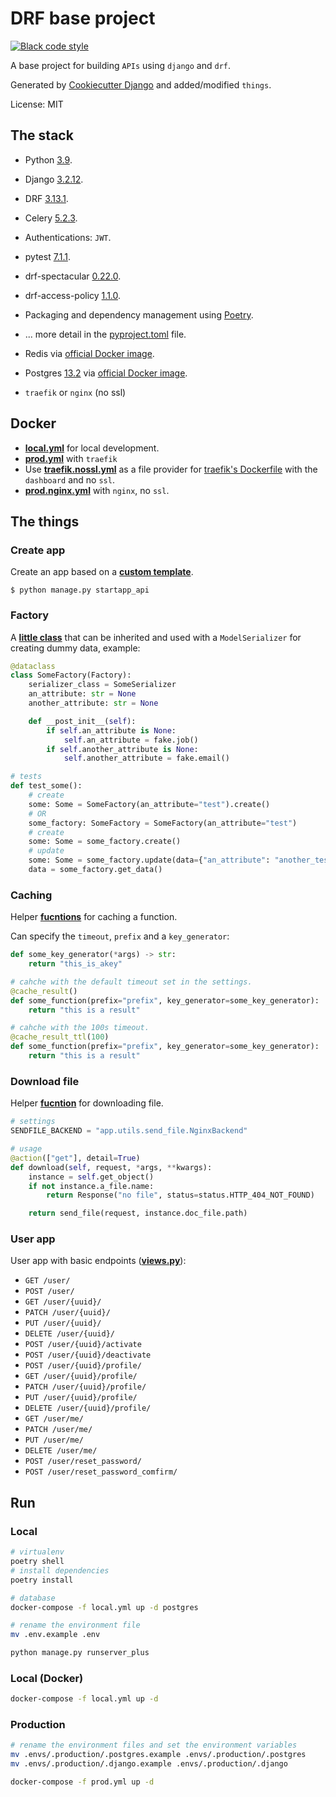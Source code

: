 # DRF base project

[![Black code style](https://img.shields.io/badge/code%20style-black-000000.svg)](https://github.com/ambv/black)

A base project for building `APIs` using `django` and `drf`.

Generated by [Cookiecutter Django](https://github.com/cookiecutter/cookiecutter-django/) and added/modified `things`.

License: MIT

## The stack

- Python [3.9](https://docs.python.org/).
- Django [3.2.12](https://docs.djangoproject.com/).
- DRF [3.13.1](https://www.django-rest-framework.org/).
- Celery [5.2.3](http://docs.celeryproject.org/en/latest/index.html).
- Authentications: `JWT`.
- pytest [7.1.1](https://github.com/pytest-dev/pytest).
- drf-spectacular [0.22.0](https://github.com/tfranzel/drf-spectacular).
- drf-access-policy [1.1.0](https://rsinger86.github.io/drf-access-policy/).
- Packaging and dependency management using [Poetry](https://python-poetry.org/).
- ... more detail in the [pyproject.toml](pyproject.toml) file.

- Redis via [official Docker image](https://hub.docker.com/_/redis).
- Postgres [13.2](https://www.postgresql.org/) via [official Docker image](https://hub.docker.com/_/postgres).
- `traefik` or `nginx` (no ssl)

## Docker

- **[local.yml](local.yml)** for local development.
- **[prod.yml](prod.yml)** with `traefik`
- Use **[traefik.nossl.yml](compose/production/traefik/traefik.nossl.yml)** as a file provider for [traefik's Dockerfile](compose/production/traefik/Dockerfile#L5) with the `dashboard` and no `ssl`.
- **[prod.nginx.yml](prod.nginx.yml)** with `nginx`, no `ssl`.



## The things

### Create app 

Create an app based on a **[custom template](app/core/app_template/)**.

    $ python manage.py startapp_api

### Factory

A **[little class](app/utils/factory.py)** that can be inherited and used with a `ModelSerializer` for creating dummy data, example:

```python
@dataclass
class SomeFactory(Factory):
    serializer_class = SomeSerializer
    an_attribute: str = None
    another_attribute: str = None

    def __post_init__(self):
        if self.an_attribute is None:
            self.an_attribute = fake.job()
        if self.another_attribute is None:
            self.another_attribute = fake.email()

# tests
def test_some():
    # create
    some: Some = SomeFactory(an_attribute="test").create()
    # OR
    some_factory: SomeFactory = SomeFactory(an_attribute="test")
    # create
    some: Some = some_factory.create()
    # update
    some: Some = some_factory.update(data={"an_attribute": "another_test"})
    data = some_factory.get_data()
```

### Caching

Helper **[fucntions](app/utils/cache.py)** for caching a function.

Can specify the `timeout`, `prefix` and a `key_generator`:

```python
def some_key_generator(*args) -> str:
    return "this_is_akey"

# cahche with the default timeout set in the settings.
@cache_result()
def some_function(prefix="prefix", key_generator=some_key_generator):
    return "this is a result"

# cahche with the 100s timeout.
@cache_result_ttl(100)
def some_function(prefix="prefix", key_generator=some_key_generator):
    return "this is a result"
```

### Download file

Helper **[fucntion](app/utils/send_file.py)** for downloading file.

```python
# settings
SENDFILE_BACKEND = "app.utils.send_file.NginxBackend"

# usage
@action(["get"], detail=True)
def download(self, request, *args, **kwargs):
    instance = self.get_object()
    if not instance.a_file.name:
        return Response("no file", status=status.HTTP_404_NOT_FOUND)

    return send_file(request, instance.doc_file.path)
```

### User app

User app with basic endpoints (**[views.py](app/users/views.py)**):

- `GET /user/`
- `POST /user/`
- `GET /user/{uuid}/`
- `PATCH /user/{uuid}/`
- `PUT /user/{uuid}/`
- `DELETE /user/{uuid}/`
- `POST /user/{uuid}/activate`
- `POST /user/{uuid}/deactivate`
- `POST /user/{uuid}/profile/`
- `GET /user/{uuid}/profile/`
- `PATCH /user/{uuid}/profile/`
- `PUT /user/{uuid}/profile/`
- `DELETE /user/{uuid}/profile/`
- `GET /user/me/`
- `PATCH /user/me/`
- `PUT /user/me/`
- `DELETE /user/me/`
- `POST /user/reset_password/`
- `POST /user/reset_password_comfirm/`

## Run

### Local

```bash
# virtualenv
poetry shell
# install dependencies
poetry install

# database
docker-compose -f local.yml up -d postgres

# rename the environment file
mv .env.example .env

python manage.py runserver_plus
```

### Local (Docker)
```bash
docker-compose -f local.yml up -d
```

### Production
```bash
# rename the environment files and set the environment variables
mv .envs/.production/.postgres.example .envs/.production/.postgres
mv .envs/.production/.django.example .envs/.production/.django

docker-compose -f prod.yml up -d
```
